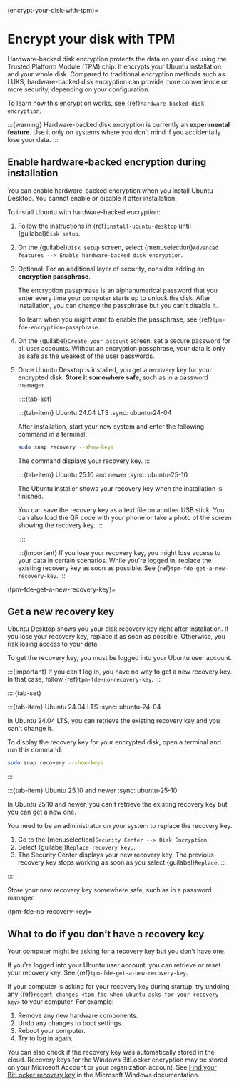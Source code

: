 (encrypt-your-disk-with-tpm)=
# Encrypt your disk with TPM

Hardware-backed disk encryption protects the data on your disk using the Trusted Platform Module (TPM) chip. It encrypts your Ubuntu installation and your whole disk. Compared to traditional encryption methods such as LUKS, hardware-backed disk encryption can provide more convenience or more security, depending on your configuration.

To learn how this encryption works, see {ref}`hardware-backed-disk-encryption`.

:::{warning}
Hardware-backed disk encryption is currently an **experimental feature**. Use it only on systems where you don't mind if you accidentally lose your data.
:::


## Enable hardware-backed encryption during installation

You can enable hardware-backed encryption when you install Ubuntu Desktop. You cannot enable or disable it after installation.

To install Ubuntu with hardware-backed encryption:

1. Follow the instructions in {ref}`install-ubuntu-desktop` until {guilabel}`Disk setup`.

1. On the {guilabel}`Disk setup` screen, select {menuselection}`Advanced features --> Enable hardware-backed disk encryption`.

1. Optional: For an additional layer of security, consider adding an **encryption passphrase**.

    The encryption passphrase is an alphanumerical password that you enter every time your computer starts up to unlock the disk. After installation, you can change the passphrase but you can't disable it.

    To learn when you might want to enable the passphrase, see {ref}`tpm-fde-encryption-passphrase`.

1. On the {guilabel}`Create your account` screen, set a secure password for all user accounts. Without an encryption passphrase, your data is only as safe as the weakest of the user passwords.

1. Once Ubuntu Desktop is installed, you get a recovery key for your encrypted disk. **Store it somewhere safe**, such as in a password manager.

    ::::{tab-set}

    :::{tab-item} Ubuntu 24.04 LTS
    :sync: ubuntu-24-04

    After installation, start your new system and enter the following command in a terminal:

    ```bash
    sudo snap recovery --show-keys
    ```

    The command displays your recovery key.
    :::

    :::{tab-item} Ubuntu 25.10 and newer
    :sync: ubuntu-25-10

    The Ubuntu installer shows your recovery key when the installation is finished.

    You can save the recovery key as a text file on another USB stick. You can also load the QR code with your phone or take a photo of the screen showing the recovery key.
    :::

    ::::

    :::{important}
    If you lose your recovery key, you might lose access to your data in certain scenarios. While you're logged in, replace the existing recovery key as soon as possible. See {ref}`tpm-fde-get-a-new-recovery-key`.
    :::



(tpm-fde-get-a-new-recovery-key)=
## Get a new recovery key

Ubuntu Desktop shows you your disk recovery key right after installation. If you lose your recovery key, replace it as soon as possible. Otherwise, you risk losing access to your data.

To get the recovery key, you must be logged into your Ubuntu user account.

:::{important}
If you can't log in, you have no way to get a new recovery key. In that case, follow {ref}`tpm-fde-no-recovery-key`.
:::

::::{tab-set}

:::{tab-item} Ubuntu 24.04 LTS
:sync: ubuntu-24-04

In Ubuntu 24.04 LTS, you can retrieve the existing recovery key and you can't change it.

To display the recovery key for your encrypted disk, open a terminal and run this command:

```bash
sudo snap recovery --show-keys
```
:::

:::{tab-item} Ubuntu 25.10 and newer
:sync: ubuntu-25-10

In Ubuntu 25.10 and newer, you can't retrieve the existing recovery key but you can get a new one.

You need to be an administrator on your system to replace the recovery key.

1. Go to the {menuselection}`Security Center --> Disk Encryption`.
1. Select {guilabel}`Replace recovery key…`.
1. The Security Center displays your new recovery key. The previous recovery key stops working as soon as you select {guilabel}`Replace`.
:::

::::

Store your new recovery key somewhere safe, such as in a password manager.


(tpm-fde-no-recovery-key)=
## What to do if you don’t have a recovery key

Your computer might be asking for a recovery key but you don’t have one.

If you're logged into your Ubuntu user account, you can retrieve or reset your recovery key. See {ref}`tpm-fde-get-a-new-recovery-key`.

If your computer is asking for your recovery key during startup, try undoing any {ref}`recent changes <tpm-fde-when-ubuntu-asks-for-your-recovery-key>` to your computer. For example:

1. Remove any new hardware components.
1. Undo any changes to boot settings.
1. Reboot your computer.
1. Try to log in again.

You can also check if the recovery key was automatically stored in the cloud. Recovery keys for the Windows BitLocker encryption may be stored on your Microsoft Account or your organization account. See [Find your BitLocker recovery key](https://support.microsoft.com/en-us/windows/find-your-bitlocker-recovery-key-6b71ad27-0b89-ea08-f143-056f5ab347d6) in the Microsoft Windows documentation.

